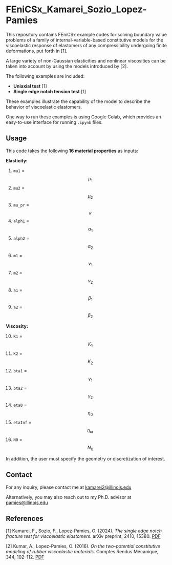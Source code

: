 # FEniCSx_Kamarei_Sozio_Lopez-Pamies

This repository contains FEniCSx example codes for solving boundary value problems of a family of internal-variable-based constitutive models for the viscoelastic response of elastomers of any compressibility undergoing finite deformations, put forth in [1].

A large variety of non-Gaussian elasticities and nonlinear viscosities can be taken into account by using the models introduced by [2].

The following examples are included:

- **Uniaxial test** [1]  
- **Single edge notch tension test** [1]  

These examples illustrate the capability of the model to describe the behavior of viscoelastic elastomers.

One way to run these examples is using Google Colab, which provides an easy-to-use interface for running `.ipynb` files.


##  Usage

This code takes the following **16 material properties** as inputs:

**Elasticity:**

1. `mu1` = $$\mu_1$$ 
2. `mu2` = $$\mu_2$$  
3. `mu_pr` = $$\kappa$$ 
4. `alph1` = $$\alpha_1$$ 
5. `alph2` = $$\alpha_2$$  
6. `m1` = $$\nu_1$$  
7. `m2` = $$\nu_2$$ 
8. `a1` = $$\beta_1$$  
9. `a2` = $$\beta_2$$  

**Viscosity:**

10. `K1` =  $$K_1$$  
11. `K2` = $$K_2$$   
12. `bta1` = $$\gamma_1$$  
13. `bta2` =  $$\gamma_2$$  
14. `eta0` = $$\eta_0$$ 
15. `etaInf` =  $$\eta_{\infty}$$ 
16. `N0` = $$N_0$$

In addition, the user must specify the geometry or discretization of interest.


## Contact

For any inquiry, please contact me at [kamarei2@illinois.edu](mailto:kamarei2@illinois.edu)

Alternatively, you may also reach out to my Ph.D. advisor at [pamies@illinois.edu](mailto:pamies@illinois.edu)

##  References

[1] Kamarei, F., Sozio, F., Lopez-Pamies, O. (2024). *The single edge notch fracture test for viscoelastic elastomers*. arXiv preprint, 2410, 15380. [PDF](https://arxiv.org/pdf/2410.15380)

[2] Kumar, A., Lopez-Pamies, O. (2016). *On the two-potential constitutive modeling of rubber viscoelastic materials*. Comptes Rendus Mécanique, 344, 102–112. [PDF](http://pamies.cee.illinois.edu/Publications_files/CRM_2016.pdf)
